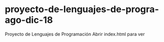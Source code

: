 # proyecto-de-lenguajes-de-progra-ago-dic-18
Proyecto de Lenguajes de Programación
Abrir index.html para ver
